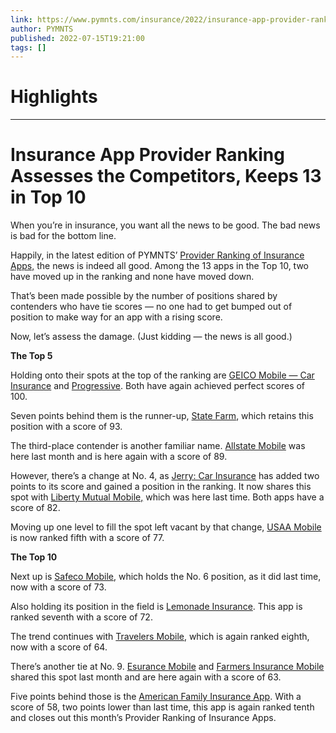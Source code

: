 ```yaml
---
link: https://www.pymnts.com/insurance/2022/insurance-app-provider-ranking-assesses-the-competitors-keeps-13-in-top-10/
author: PYMNTS
published: 2022-07-15T19:21:00
tags: []
---
```

# Highlights


---
# Insurance App Provider Ranking Assesses the Competitors, Keeps 13 in Top 10
When you’re in insurance, you want all the news to be good. The bad news is bad for the bottom line. 

Happily, in the latest edition of PYMNTS’ [Provider Ranking of Insurance Apps,](https://www.pymnts.com/insurance-apps/) the news is indeed all good. Among the 13 apps in the Top 10, two have moved up in the ranking and none have moved down. 

That’s been made possible by the number of positions shared by contenders who have tie scores — no one had to get bumped out of position to make way for an app with a rising score. 

Now, let’s assess the damage. (Just kidding — the news is all good.) 

**The Top 5** 

Holding onto their spots at the top of the ranking are [GEICO Mobile — Car Insurance](https://www.pymnts.com/score-card/geico-mobile-car-insurance/) and [Progressive](https://www.pymnts.com/score-card/progressive/). Both have again achieved perfect scores of 100. 

Seven points behind them is the runner-up, [State Farm](https://www.pymnts.com/score-card/state-farm/), which retains this position with a score of 93. 

The third-place contender is another familiar name. [Allstate Mobile](https://www.pymnts.com/score-card/allstate-mobile/) was here last month and is here again with a score of 89. 

However, there’s a change at No. 4, as [Jerry: Car Insurance](https://www.pymnts.com/score-card/jerry-car-home-insurance/) has added two points to its score and gained a position in the ranking. It now shares this spot with [Liberty Mutual Mobile,](https://www.pymnts.com/score-card/liberty-mutual-mobile/) which was here last time. Both apps have a score of 82. 

Moving up one level to fill the spot left vacant by that change, [USAA Mobile](https://www.pymnts.com/score-card/usaa-mobile/) is now ranked fifth with a score of 77. 

**The Top 10** 

Next up is [Safeco Mobile](https://www.pymnts.com/score-card/safeco-mobile/), which holds the No. 6 position, as it did last time, now with a score of 73. 

Also holding its position in the field is [Lemonade Insurance](https://www.pymnts.com/score-card/lemonade-insurance/). This app is ranked seventh with a score of 72. 

The trend continues with [Travelers Mobile](https://www.pymnts.com/score-card/travelers-mobile/), which is again ranked eighth, now with a score of 64. 

There’s another tie at No. 9. [Esurance Mobile](https://www.pymnts.com/score-card/esurance-mobile/) and [Farmers Insurance Mobile](https://www.pymnts.com/score-card/farmers-insurance-mobile/) shared this spot last month and are here again with a score of 63. 

Five points behind those is the [American Family Insurance App](https://www.pymnts.com/score-card/american-family-insurance-app/). With a score of 58, two points lower than last time, this app is again ranked tenth and closes out this month’s Provider Ranking of Insurance Apps.